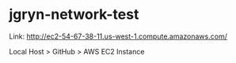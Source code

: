 # jgryn-network-test

Link: http://ec2-54-67-38-11.us-west-1.compute.amazonaws.com/

Local Host > GitHub > AWS EC2 Instance

